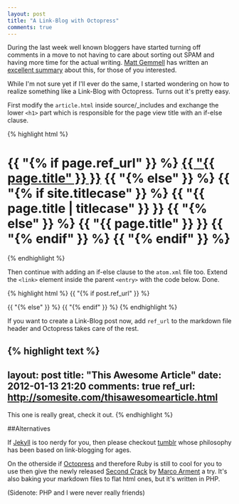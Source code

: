 ```yaml
---
layout: post
title: "A Link-Blog with Octopress"
comments: true
---
```

During the last week well known bloggers have started turning off comments in a move to not having to care about sorting out SPAM and having more time for the actual writing. [Matt Gemmell](http://mattgemmell.com/) has written an [excellent summary](http://mattgemmell.com/2012/01/07/comments-commentary/) about this, for those of you interested.

While I'm not sure yet if I'll ever do the same, I started wondering on how to realize something like a Link-Blog with Octopress. Turns out it's pretty easy.

First modify the `article.html` inside source/_includes and exchange the lower `<h1>` part which is responsible for the page view title with an if-else clause.

{% highlight html %}
<h1 class="entry-title">
  {{ "{% if page.ref_url" }} %}
    <a class="reference" href="{{ "{{ page.ref_url" }} }}">{{ "{{ page.title" }} }}</a>
  {{ "{% else" }} %}
    {{ "{% if site.titlecase" }} %}
      {{ "{{ page.title | titlecase" }} }}
    {{ "{% else" }} %}
      {{ "{{ page.title" }} }}
    {{ "{% endif" }} %}
  {{ "{% endif" }} %}
</h1>
{% endhighlight %}

Then continue with adding an if-else clause to the `atom.xml` file too. Extend the `<link>` element inside the parent `<entry>` with the code below. Done.
  
{% highlight html %}
{{ "{% if post.ref_url" }} %}
  <link href="{{ "{{ post.ref_url" }} }}"/>
{{ "{% else" }} %}
  <link href="{{ "{{ site.url" }} }}{{ "{{ post.url" }} }}"/>
{{ "{% endif" }} %}
{% endhighlight %}

If you want to create a Link-Blog post now, add `ref_url` to the markdown file header and Octopress takes care of the rest.

{% highlight text %}
---
layout: post
title: "This Awesome Article"
date: 2012-01-13 21:20
comments: true
ref_url: http://somesite.com/thisawesomearticle.html
---
This one is really great, check it out.
{% endhighlight %}

##Alternatives

If [Jekyll](https://github.com/mojombo/jekyll/) is too nerdy for you, then please checkout [tumblr](http://tumblr.com) whose philosophy has been based on link-blogging for ages.

On the otherside if [Octopress](http://octopress.org/) and therefore Ruby is still to cool for you to use then give the newly released [Second Crack](https://github.com/marcoarment/secondcrack) by [Marco Arment](http://www.marco.org) a try. It's also baking your markdown files to flat html ones, but it's written in PHP.

(Sidenote: PHP and I were never really friends)
